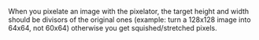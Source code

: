 When you pixelate an image with the pixelator, the target height and width should be divisors of the original ones (example: turn a 128x128 image into 64x64, not 60x64) otherwise you get squished/stretched pixels.
